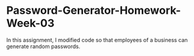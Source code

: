 # Password-Generator-Homework-Week-03
In this assignment, I modified code so that employees of a business can generate random passwords.
